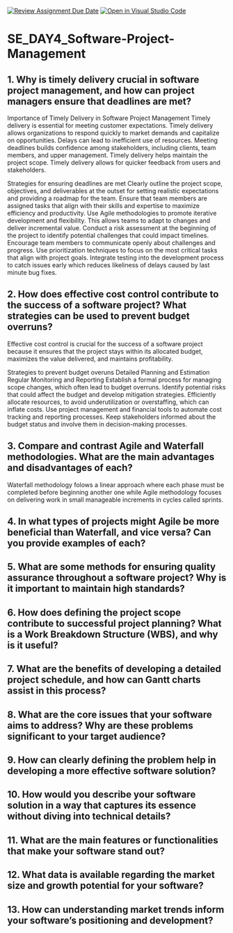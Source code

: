 [![Review Assignment Due Date](https://classroom.github.com/assets/deadline-readme-button-22041afd0340ce965d47ae6ef1cefeee28c7c493a6346c4f15d667ab976d596c.svg)](https://classroom.github.com/a/9pw6JKcu)
[![Open in Visual Studio Code](https://classroom.github.com/assets/open-in-vscode-2e0aaae1b6195c2367325f4f02e2d04e9abb55f0b24a779b69b11b9e10269abc.svg)](https://classroom.github.com/online_ide?assignment_repo_id=18469385&assignment_repo_type=AssignmentRepo)
# SE_DAY4_Software-Project-Management
## 1. Why is timely delivery crucial in software project management, and how can project managers ensure that deadlines are met?
Importance of Timely Delivery in Software Project Management
Timely delivery is essential for meeting customer expectations.
Timely delivery allows organizations to respond quickly to market demands and capitalize on opportunities.
Delays can lead to inefficient use of resources.
Meeting deadlines builds confidence among stakeholders, including clients, team members, and upper management.
Timely delivery helps maintain the project scope.
Timely delivery allows for quicker feedback from users and stakeholders. 

Strategies for ensuring deadlines are met 
Clearly outline the project scope, objectives, and deliverables at the outset for setting realistic expectations and providing a roadmap for the team.
Ensure that team members are assigned tasks that align with their skills and expertise to maximize efficiency and productivity.
Use Agile methodologies to promote iterative development and flexibility. This allows teams to adapt to changes and deliver incremental value.
Conduct a risk assessment at the beginning of the project to identify potential challenges that could impact timelines.
Encourage team members to communicate openly about challenges and progress. 
Use prioritization techniques to focus on the most critical tasks that align with project goals. 
Integrate testing into the development process to catch issues early which reduces likeliness of delays caused by last minute bug fixes.

## 2. How does effective cost control contribute to the success of a software project? What strategies can be used to prevent budget overruns?
Effective cost control is crucial for the success of a software project because it ensures that the project stays within its allocated budget, maximizes the value delivered, and maintains profitability.

Strategies to prevent budget overuns 
Detailed Planning and Estimation
Regular Monitoring and Reporting
Establish a formal process for managing scope changes, which often lead to budget overruns.
Identify potential risks that could affect the budget and develop mitigation strategies.
Efficiently allocate resources, to avoid underutilization or overstaffing, which can inflate costs.
Use project management and financial tools to automate cost tracking and reporting processes.
Keep stakeholders informed about the budget status and involve them in decision-making processes.

## 3. Compare and contrast Agile and Waterfall methodologies. What are the main advantages and disadvantages of each?
Waterfall methodology folows a linear approach where each phase must be completed before beginning another one while Agile methodology focuses on delivering work in small manageable increments in cycles called sprints.


## 4. In what types of projects might Agile be more beneficial than Waterfall, and vice versa? Can you provide examples of each?
## 5. What are some methods for ensuring quality assurance throughout a software project? Why is it important to maintain high standards?
## 6. How does defining the project scope contribute to successful project planning? What is a Work Breakdown Structure (WBS), and why is it useful?
## 7. What are the benefits of developing a detailed project schedule, and how can Gantt charts assist in this process?
## 8. What are the core issues that your software aims to address? Why are these problems significant to your target audience?
## 9. How can clearly defining the problem help in developing a more effective software solution?
## 10. How would you describe your software solution in a way that captures its essence without diving into technical details?
## 11. What are the main features or functionalities that make your software stand out?
## 12. What data is available regarding the market size and growth potential for your software?
## 13. How can understanding market trends inform your software’s positioning and development?
